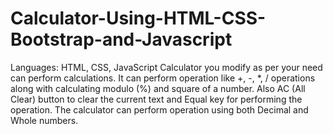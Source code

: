 # Calculator-Using-HTML-CSS-Bootstrap-and-Javascript
Languages: HTML, CSS, JavaScript
Calculator you modify as per your need can  perform calculations. It can perform operation like +, -, *, / operations along with calculating modulo (%) and square of a number. Also AC (All Clear) button to clear the current text
and Equal key for performing the operation. The calculator can perform operation using both Decimal and Whole numbers.
